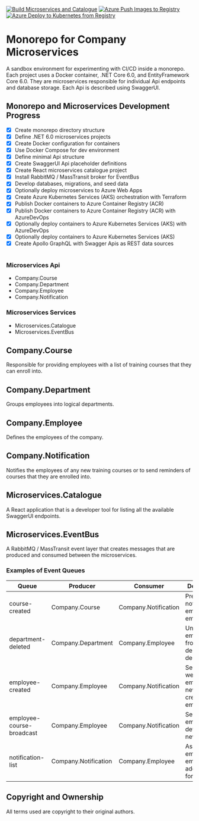 [![Build Microservices and Catalogue](https://github.com/romayneeastmond/monorepo-microservices-demo/actions/workflows/monorepo-microservices-build.yml/badge.svg?branch=main)](https://github.com/romayneeastmond/monorepo-microservices-demo/actions/workflows/monorepo-microservices-build.yml) [![Azure Push Images to Registry](https://github.com/romayneeastmond/monorepo-microservices-demo/actions/workflows/monorepo-microservices-registry.yml/badge.svg)](https://github.com/romayneeastmond/monorepo-microservices-demo/actions/workflows/monorepo-microservices-registry.yml) [![Azure Deploy to Kubernetes from Registry](https://github.com/romayneeastmond/monorepo-microservices-demo/actions/workflows/monorepo-microservices-deploy.yml/badge.svg)](https://github.com/romayneeastmond/monorepo-microservices-demo/actions/workflows/monorepo-microservices-deploy.yml)

# Monorepo for Company Microservices

A sandbox environment for experimenting with CI/CD inside a monorepo. Each project uses a Docker container, .NET Core 6.0, and EntityFramework Core 6.0. They are microservices responsible for individual Api endpoints and database storage. Each Api is described using SwaggerUI.

## Monorepo and Microservices Development Progress

- [x] Create monorepo directory structure
- [x] Define .NET 6.0 microservices projects
- [x] Create Docker configuration for containers
- [x] Use Docker Compose for dev environment
- [x] Define minimal Api structure
- [x] Create SwaggerUI Api placeholder definitions
- [x] Create React microservices catalogue project
- [x] Install RabbitMQ / MassTransit broker for EventBus
- [x] Develop databases, migrations, and seed data
- [x] Optionally deploy microservices to Azure Web Apps
- [x] Create Azure Kubernetes Services (AKS) orchestration with Terraform
- [x] Publish Docker containers to Azure Container Registry (ACR)
- [x] Publish Docker containers to Azure Container Registry (ACR) with AzureDevOps
- [x] Optionally deploy containers to Azure Kubernetes Services (AKS) with AzureDevOps
- [x] Optionally deploy containers to Azure Kubernetes Services (AKS)
- [x] Create Apollo GraphQL with Swagger Apis as REST data sources

#

### Microservices Api

- Company.Course
- Company.Department
- Company.Employee
- Company.Notification

### Microservices Services

- Microservices.Catalogue
- Microservices.EventBus

## Company.Course

Responsible for providing employees with a list of training courses that they can enroll into.

## Company.Department

Groups employees into logical departments.

## Company.Employee

Defines the employees of the company.

## Company.Notification

Notifies the employees of any new training courses or to send reminders of courses that they are enrolled into.

## Microservices.Catalogue

A React application that is a developer tool for listing all the available SwaggerUI endpoints.

## Microservices.EventBus

A RabbitMQ / MassTransit event layer that creates messages that are produced and consumed between the microservices.

### Examples of Event Queues

| Queue                     | Producer             | Consumer             | Description                                         |
| ------------------------- | -------------------- | -------------------- | --------------------------------------------------- |
| course-created            | Company.Course       | Company.Notification | Prepare a notification email list of employees      |
| department-deleted        | Company.Department   | Company.Employee     | Uncategorize employees from a deleted department    |
| employee-created          | Company.Employee     | Company.Notification | Sends a welcome email to a newly created employee   |
| employee-course-broadcast | Company.Employee     | Company.Notification | Sends an email with details of a new course         |
| notification-list         | Company.Notification | Company.Employee     | Asks for the employee email addresses for broadcast |

## Copyright and Ownership

All terms used are copyright to their original authors.
